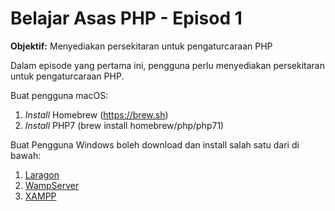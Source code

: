 # Belajar Asas PHP - Episod 1

**Objektif:** Menyediakan persekitaran untuk pengaturcaraan PHP

Dalam episode yang pertama ini, pengguna perlu menyediakan persekitaran untuk pengaturcaraan PHP.

Buat pengguna macOS:

1. *Install* Homebrew (https://brew.sh)
2. *Install* PHP7 (brew install homebrew/php/php71)

Buat Pengguna Windows boleh download dan install salah satu dari di bawah:

1. [Laragon](https://laragon.org)  
2. [WampServer](https://wampserver.com)
3. [XAMPP](https://www.apachefriends.org/index.html)